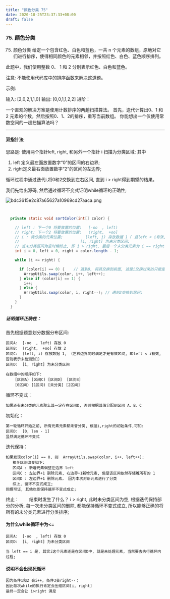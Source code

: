 ```yaml
---
title: "颜色分类 75"
date: 2020-10-25T23:37:33+08:00
draft: false
---
```


### 75. 颜色分类

75. 颜色分类
给定一个包含红色、白色和蓝色，一共 n 个元素的数组，原地对它们进行排序，使得相同颜色的元素相邻，并按照红色、白色、蓝色顺序排列。

此题中，我们使用整数 0、 1 和 2 分别表示红色、白色和蓝色。

注意:
不能使用代码库中的排序函数来解决这道题。

示例:

输入: [2,0,2,1,1,0]
输出: [0,0,1,1,2,2]
进阶：

一个直观的解决方案是使用计数排序的两趟扫描算法。
首先，迭代计算出0、1 和 2 元素的个数，然后按照0、1、2的排序，重写当前数组。
你能想出一个仅使用常数空间的一趟扫描算法吗？


* * *



#### 双指针法

思路是:
   使用两个指针left, right, 和另外一个指针 i 扫描为分类区域;
   其中
   1. left 定义最左面放置数字“0”的区间的右边界;
   2. right定义最右面放置数字“2”的区间的左边界;
   
   循环过程中通过迭代i,将0和2交换到左右区间, 直到 i > right得到期望的结果。
   
   

我们先给出源码, 然后通过循环不变式证明while循环的正确性; 

![bdc3615e2c87a65627a10969cd27aaca.png](evernotecid://0C0C6CA7-E0B1-4D07-A08B-2457E22E1166/appyinxiangcom/2181761/ENResource/p208)

```java


  private static void sortColor(int[] color) {

    // left : 下一个0 将要放置的位置;   [-oo  , left) 
    // right: 下一个2 将要放置的位置;   (right,  +oo]
    // i : 待分类的元素位置;          [left, i) 存放数据 1 ( 且left < i有效,  否则表示为检测到1)
    //                           [i, right] 为未分类区间;
    // 当未分类区间为空时候终止, 即 i > right, 最后一个未分类元素为 i == right;
    int i = 0, left = 0, right = color.length - 1;

    while (i <= right) {

      if (color[i] == 0) {    // 遇到0, 将其交换到前面, 这是i交换过来的只能是1
        ArrayUtils.swap(color, i++, left++);
      } else if (color[i] == 1) {
        i++;
      } else {
        ArrayUtils.swap(color, i, right--); // 遇到2交换到尾巴;
      }
    }
  }

```


##### 证明循环正确性：

首先根据题意划分数据分布区间:
    
    区间A:  [-oo  , left) 存放 0
    区间B:  (right,  +oo] 存放 2   
    区间C:  [left, i) 存放数据 1, （左右边界同时满足才是有效区间, 即left < i有效,  否则表示未检测到1）
    区间D:  [i, right] 为未分类区间
    
    在数组中的顺序如下: 
        [区间A) [区间C) [区间D]  [区间B]
        [0区间) [1区间) [未分类] [2区间]


循环不变式：
    
    如果还有未分类的元素那么其一定存在区间D, 否则根据其值分配到区间 A、B、C

初始化：
    
    第一轮循环开始之前, 所有元素元素都未曾分类, 根据i,right的初始条件,可知: 
    区间D:  [0, len - 1] 
    显然满足循环不变式
 
迭代保持：
    
    如果发现color[i] == 0, 则  ArrayUtils.swap(color, i++, left++);
       相关区间改变如下:
       区间A : 新增元素调整左边界 left
       区间C : 左边界+1 删除元素, 右边界+1新增元素, 但是该区间依然存储着所有的 1
       区间D : 左边界+1 删除元素， 因为本次对新元素进行了分类
       综上, 循环不变式成立;
    同理可证, 其他也能保持循环不变式成立;   

终止：
　　结束时发生了什么？ 
   i > right, 此时未分类区间为空, 根据迭代保持部分的分析, 每一次未分类区间的删除, 都能保持循环不变式成立, 所以能够正确的将所有的未分类元素进行分类排序; 

#### 为什么while循环中为<=
    区间A:  [-oo  , left) 存放 0
    区间D:  [i, right] 为未分类区间

    当 left == i 是, 其实i这个元素还是在区间D中, 就是未处理元素, 当然要去执行循环内过程;  

#### 说明不会出现死循环
    因为条件1和2 会i++, 条件3会right--；
    因此每次while的执行肯定会压缩区间[i, right]
    最终一定会让 i>right 满足






